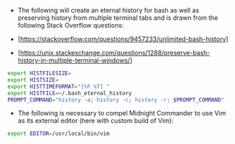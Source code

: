 * The following will create an eternal history for bash as well as preserving
history from multiple terminal tabs and is drawn from the following Stack
Overflow questions:

 * [https://stackoverflow.com/questions/9457233/unlimited-bash-history]
 * [https://unix.stackexchange.com/questions/1288/preserve-bash-history-in-multiple-terminal-windows/]

 ```bash
 export HISTFILESIZE=
 export HISTSIZE=
 export HISTTIMEFORMAT="[%F %T] "
 export HISTFILE=~/.bash_eternal_history
 PROMPT_COMMAND="history -a; history -c; history -r; $PROMPT_COMMAND"
 ```

* The following is necessary to compel Midnight Commander to use Vim as its
external editor (here with custom build of Vim):

 ```bash
 export EDITOR=/usr/local/bin/vim
 ```
